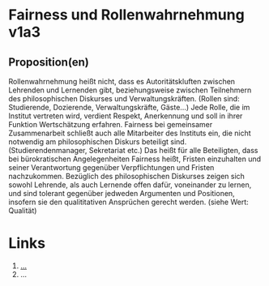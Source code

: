 <!---
   NAME - The NAME of this project is:
ethos

  FILE - The FILENAME of the current file is:
/v1a3.md

  CREATION - This project was CREATED on:
2017-01-28-16:15:00 UTC

  MODIFICATION - This project was last MODIFIED on:
2017-01-28-16:15:00 UTC

  VERSION - The current VERSION of this project is:
<git-commit-hash>-2017-01-28-16:15:00 UTC

  CREATOR(S) - This project was CREATED by:
Michael Czechowski, Martin Maga

  CONTACT - You can CONTACT the creator(s) or developer(s) of this project at:
E-Mail: mail@martinmaga.de

  COPYRIGHT - The COPYRIGHT holder of this project is:
COPYRIGHT (c) 2016 Martin Maga

  LICENSE - This project is LICENSED under the following license:
Martin Maga 2016 CC BY-SA 4.0 https://creativecommons.org

  SUBFILE – This is a SUBFILE! For more INFORMATION on this project go to:
/README.md
--->

# Fairness und Rollenwahrnehmung v1a3
## Proposition(en)
Rollenwahrnehmung heißt nicht, dass es Autoritätskluften zwischen Lehrenden und
Lernenden gibt, beziehungsweise zwischen Teilnehmern des philosophischen
Diskurses und Verwaltungskräften.
(Rollen sind: Studierende, Dozierende, Verwaltungskräfte, Gäste…)
Jede Rolle, die im Institut vertreten wird, verdient Respekt, Anerkennung und
soll in ihrer Funktion Wertschätzung erfahren.
Fairness bei gemeinsamer Zusammenarbeit schließt auch alle Mitarbeiter des
Instituts ein, die nicht notwendig am philosophischen Diskurs beteiligt sind.
(Studierendenmanager, Sekretariat etc.) Das heißt für alle Beteiligten, dass bei
bürokratischen Angelegenheiten Fairness heißt, Fristen einzuhalten und seiner
Verantwortung gegenüber Verpflichtungen und Fristen nachzukommen.
Bezüglich des philosophischen Diskurses zeigen sich sowohl Lehrende, als auch
Lernende offen dafür, voneinander zu lernen, und sind tolerant gegenüber jedweden
Argumenten und Positionen, insofern sie den qualititativen Ansprüchen gerecht
werden. (siehe Wert: Qualität)


# Links
  1. […](…)
  2. …
